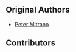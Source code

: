 Original Authors
----------------

 * [Peter Mitrano](pdmitrano@wpi.edu)

Contributors
------------
